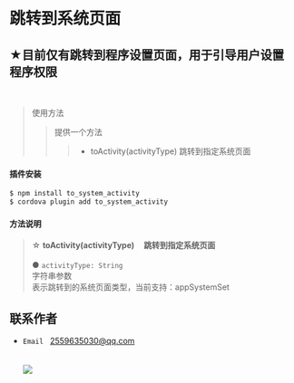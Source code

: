 跳转到系统页面
==========================================

★目前仅有跳转到程序设置页面，用于引导用户设置程序权限
------------------------------------------
<br>

>使用方法
>>提供一个方法
>>>- toActivity(activityType) 跳转到指定系统页面

#### 插件安装
```cmd
$ npm install to_system_activity
$ cordova plugin add to_system_activity
```

#### 方法说明
>☆ **toActivity(activityType)&nbsp;&nbsp;&nbsp;&nbsp;&nbsp;跳转到指定系统页面**
<br><br>
● `activityType: String`<br>
字符串参数<br>
表示跳转到的系统页面类型，当前支持：appSystemSet

联系作者
-----------------------------------------------
- ``Email``&nbsp;&nbsp;&nbsp;2559635030@qq.com
<br><br><br>
![](http://i01.pic.sogou.com/12ae8f317135f615)